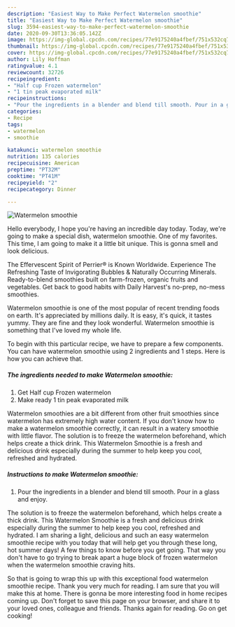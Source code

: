 ```yaml
---
description: "Easiest Way to Make Perfect Watermelon smoothie"
title: "Easiest Way to Make Perfect Watermelon smoothie"
slug: 3594-easiest-way-to-make-perfect-watermelon-smoothie
date: 2020-09-30T13:36:05.142Z
image: https://img-global.cpcdn.com/recipes/77e9175240a4fbef/751x532cq70/watermelon-smoothie-recipe-main-photo.jpg
thumbnail: https://img-global.cpcdn.com/recipes/77e9175240a4fbef/751x532cq70/watermelon-smoothie-recipe-main-photo.jpg
cover: https://img-global.cpcdn.com/recipes/77e9175240a4fbef/751x532cq70/watermelon-smoothie-recipe-main-photo.jpg
author: Lily Hoffman
ratingvalue: 4.1
reviewcount: 32726
recipeingredient:
- "Half cup Frozen watermelon"
- "1 tin peak evaporated milk"
recipeinstructions:
- "Pour the ingredients in a blender and blend till smooth. Pour in a glass and enjoy."
categories:
- Recipe
tags:
- watermelon
- smoothie

katakunci: watermelon smoothie 
nutrition: 135 calories
recipecuisine: American
preptime: "PT32M"
cooktime: "PT41M"
recipeyield: "2"
recipecategory: Dinner

---
```



![Watermelon smoothie](https://img-global.cpcdn.com/recipes/77e9175240a4fbef/751x532cq70/watermelon-smoothie-recipe-main-photo.jpg)

Hello everybody, I hope you're having an incredible day today. Today, we're going to make a special dish, watermelon smoothie. One of my favorites. This time, I am going to make it a little bit unique. This is gonna smell and look delicious.

The Effervescent Spirit of Perrier® is Known Worldwide. Experience The Refreshing Taste of Invigorating Bubbles &amp; Naturally Occurring Minerals. Ready-to-blend smoothies built on farm-frozen, organic fruits and vegetables. Get back to good habits with Daily Harvest&#39;s no-prep, no-mess smoothies.

Watermelon smoothie is one of the most popular of recent trending foods on earth. It's appreciated by millions daily. It is easy, it's quick, it tastes yummy. They are fine and they look wonderful. Watermelon smoothie is something that I've loved my whole life.


To begin with this particular recipe, we have to prepare a few components. You can have watermelon smoothie using 2 ingredients and 1 steps. Here is how you can achieve that.

<!--inarticleads1-->

##### The ingredients needed to make Watermelon smoothie:

1. Get Half cup Frozen watermelon
1. Make ready 1 tin peak evaporated milk


Watermelon smoothies are a bit different from other fruit smoothies since watermelon has extremely high water content. If you don&#39;t know how to make a watermelon smoothie correctly, it can result in a watery smoothie with little flavor. The solution is to freeze the watermelon beforehand, which helps create a thick drink. This Watermelon Smoothie is a fresh and delicious drink especially during the summer to help keep you cool, refreshed and hydrated. 

<!--inarticleads2-->

##### Instructions to make Watermelon smoothie:

1. Pour the ingredients in a blender and blend till smooth. Pour in a glass and enjoy.


The solution is to freeze the watermelon beforehand, which helps create a thick drink. This Watermelon Smoothie is a fresh and delicious drink especially during the summer to help keep you cool, refreshed and hydrated. I am sharing a light, delicious and such an easy watermelon smoothie recipe with you today that will help get you through these long, hot summer days! A few things to know before you get going. That way you don&#39;t have to go trying to break apart a huge block of frozen watermelon when the watermelon smoothie craving hits. 

So that is going to wrap this up with this exceptional food watermelon smoothie recipe. Thank you very much for reading. I am sure that you will make this at home. There is gonna be more interesting food in home recipes coming up. Don't forget to save this page on your browser, and share it to your loved ones, colleague and friends. Thanks again for reading. Go on get cooking!
